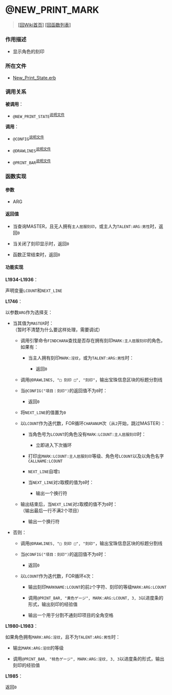 ﻿# @NEW_PRINT_MARK

> [\[回Wiki首页\]](/Wiki) [\[回函数列表\]](/Wiki/erasqn_wiki/function/README.md)

### 作用描述

+ 显示角色的刻印

### 所在文件

+ [New_Print_State.erb](/ERB/SHOP/New_Print_State.erb#L1933-L1985)

### 调用关系

**被调用**：

+ `@NEW_PRINT_STATE`<sup>[说明文件](/Wiki/erasqn_wiki/function/n/new_print_state.md)</sup>

**调用**：

+ `@CONFIG`<sup>[说明文件](/Wiki/erasqn_wiki/function/c/config.md)</sup>

+ `@DRAWLINES`<sup>[说明文件](/Wiki/erasqn_wiki/function/d/drawlines.md)</sup>

+ `@PRINT_BAR`<sup>[说明文件](/Wiki/erasqn_wiki/function/p/print_bar.md)</sup>

### 函数实现

#### 参数

+ ARG

#### 返回值

+ 当查询MASTER，且无人拥有`主人屈服刻印`，或主人为`TALENT:ARG:男性`时，返回`0`

+ 当关闭了刻印显示时，返回`0`

+ 函数正常结束时，返回`0`

#### 功能实现

**L1934-L1936**：

声明变量`LCOUNT`和`NEXT_LINE`

**L1746**：

以参数`ARG`作为选择支：

  + 当其值为`MASTER`时：<br/>（暂时不清楚为什么要这样处理，需要调试）

    + 调用引擎命令`FINDCHARA`查找是否存在拥有刻印`MARK:主人屈服刻印`的角色，如果有：

      + 当主人拥有刻印`MARK:淫纹`，或为`TALENT:ARG:男性`时：

        + 返回`0`

    + 调用`@DRAWLINES, "□ 刻印 □", "刻印"`，输出宝珠信息区块的标题分割线

    + 当`@CONFIG("項目：刻印")`的返回值不为`0`时：

      + 返回`0`

    + 将`NEXT_LINE`的值置为`0`

    + 以`LCOUNT`作为迭代数，FOR循环`CHARANUM`次（从`2`开始，跳过MASTER）：

      + 当角色号为`LCOUNT`的角色没有`MARK:LCOUNT:主人屈服刻印`时：

        + 立即进入下次循环

      + 打印出`MARK:LCOUNT:主人屈服刻印`等级、角色号`LCOUNT`以及以角色名字`CALLNAME:LCOUNT`

      + `NEXT_LINE`自增`1`

      + 当`NEXT_LINE`对`2`取模的值为`0`时：

        + 输出一个换行符

    + 输出结束后，当`NEXT_LINE`对`2`取模的值不为`0`时：<br/>（输出最后一行不满2个项目）

      + 输出一个换行符

  + 否则：

    + 调用`@DRAWLINES, "□ 刻印 □", "刻印"`，输出宝珠信息区块的标题分割线

    + 当`@CONFIG("項目：刻印")`的返回值不为`0`时：

      + 返回`0`

    + 以`LCOUNT`作为迭代数，FOR循环`4`次：

      + 输出刻印`MARKNAME:LCOUNT`的前`2`个字符、刻印的等级`MARK:ARG:LCOUNT`

      + 调用`@PRINT_BAR, "黄色ゲージ", MARK:ARG:LCOUNT, 3, 3`以进度条的形式，输出刻印的经验值

      + 输出一个用于分割不通刻印项目的全角空格

**L1980-L1983**：

如果角色拥有`MARK:ARG:淫纹`，且不为`TALENT:ARG:男性`时：

  + 输出`MARK:ARG:淫纹`的等级

  + 调用`@PRINT_BAR, "桃色ゲージ", MARK:ARG:淫纹, 3, 3`以进度条的形式，输出刻印的经验值

**L1985**：

返回`0`
